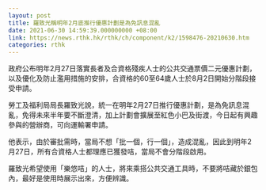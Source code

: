 ```yaml
---
layout: post
title: 羅致光稱明年2月底推行優惠計劃是為免訊息混亂
date: 2021-06-30 14:59:39.000000000 +08:00
link: https://news.rthk.hk/rthk/ch/component/k2/1598476-20210630.htm
categories: rthk
---
```


政府公布明年2月27日落實長者及合資格殘疾人士的公共交通票價二元優惠計劃，以及優化及防止濫用措施的安排，合資格的60至64歲人士於8月2日開始分階段接受申請。

勞工及福利局局長羅致光說，統一在明年2月27日推行優惠計劃，是為免訊息混亂，免得未來半年要不斷澄清，加上計劃會擴展至紅色小巴及街渡，今日起有興趣參與的營辦商，可向運輸署申請。

他表示，由於審批需時，當局不想「批一個，行一個」，造成混亂，因此到明年2月27日，所有合資格人士都理應已獲發咭，當局不會分階段啟用。

羅致光希望使用「樂悠咭」的人士，將來乘搭公共交通工具時，不要將咭藏於銀包內，最好是使用時展示出來，方便辨識。
